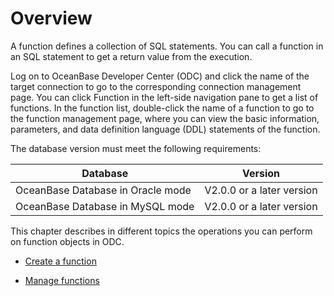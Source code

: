 Overview
=============================

A function defines a collection of SQL statements. You can call a function in an SQL statement to get a return value from the execution.

Log on to OceanBase Developer Center (ODC) and click the name of the target connection to go to the corresponding connection management page. You can click Function in the left-side navigation pane to get a list of functions. In the function list, double-click the name of a function to go to the function management page, where you can view the basic information, parameters, and data definition language (DDL) statements of the function.

The database version must meet the following requirements:


|             Database              |          Version          |
|-----------------------------------|---------------------------|
| OceanBase Database in Oracle mode | V2.0.0 or a later version |
| OceanBase Database in MySQL mode  | V2.0.0 or a later version |



This chapter describes in different topics the operations you can perform on function objects in ODC.

* [Create a function](../3.web-odc-function-objects/2.web-odc-create-a-function.md)



* [Manage functions](../3.web-odc-function-objects/3.web-odc-manage-functions.md)
